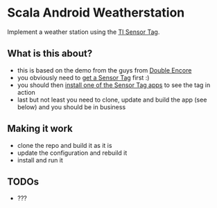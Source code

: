 # Scala Android Weatherstation

Implement a weather station using the [TI Sensor Tag](http://www.ti.com/ww/en/wireless_connectivity/sensortag/).

## What is this about?

* this is based on the demo from the guys from [Double Encore](http://www.doubleencore.com/2013/12/bluetooth-smart-for-android)
* you obviously need to [get a Sensor Tag](http://www.ti.com/ww/en/wireless_connectivity/sensortag/) first :)
* you should then [install one of the Sensor Tag apps](https://play.google.com/store/apps/details?id=sample.ble.sensortag) to see the tag in action
* last but not least you need to clone, update and build the app (see below) and you should be in business

## Making it work

* clone the repo and build it as it is
* update the configuration and rebuild it
* install and run it

## TODOs

* ???
